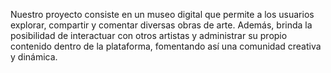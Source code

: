 Nuestro proyecto consiste en un museo digital que permite a los usuarios explorar, compartir y comentar diversas obras de arte. 
Además, brinda la posibilidad de interactuar con otros artistas y administrar su propio contenido dentro de la plataforma, fomentando así una comunidad creativa y dinámica.
